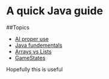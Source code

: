 # A quick Java guide

##Topics
* [AI proper use](/AI"Ethics"AndProperUse.md)
* [Java fundementals](Quickstart.md)
* [Arrays vs Lists](ArraysVsLists.md)
* [GameStates](GameState.md)

Hopefully this is useful
